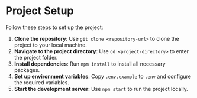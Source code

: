 # Project Setup

Follow these steps to set up the project:

1. **Clone the repository**: Use `git clone <repository-url>` to clone the project to your local machine.
2. **Navigate to the project directory**: Use `cd <project-directory>` to enter the project folder.
3. **Install dependencies**: Run `npm install` to install all necessary packages.
4. **Set up environment variables**: Copy `.env.example` to `.env` and configure the required variables.
5. **Start the development server**: Use `npm start` to run the project locally.


 
